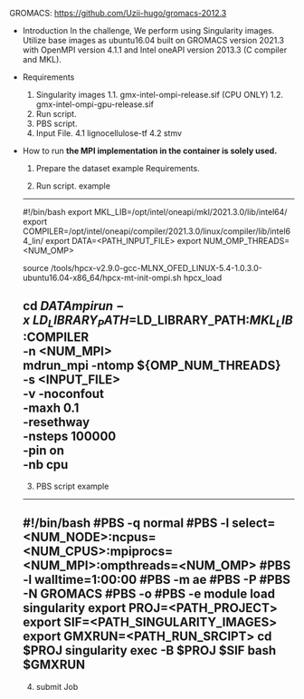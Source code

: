 
GROMACS: https://github.com/Uzii-hugo/gromacs-2012.3

* Introduction
	In the challenge, We perform using Singularity images. Utilize base images as ubuntu16.04 built on GROMACS version 2021.3 with OpenMPI version 4.1.1 and Intel oneAPI version 2013.3 (C compiler and MKL).
* Requirements
	1. Singularity images
		1.1. gmx-intel-ompi-release.sif (CPU ONLY)
		1.2. gmx-intel-ompi-gpu-release.sif
	2. Run script.
	3. PBS script.
	4. Input File.
		4.1 lignocellulose-tf
		4.2 stmv

* How to run
	******the MPI implementation in the container is solely used.******
	1. Prepare the dataset example Requirements.
		
	2. Run script.
	example
	---------------------------------------------------------------------------------
	#!/bin/bash
	export MKL_LIB=/opt/intel/oneapi/mkl/2021.3.0/lib/intel64/
	export COMPILER=/opt/intel/oneapi/compiler/2021.3.0/linux/compiler/lib/intel64_lin/
	export DATA=<PATH_INPUT_FILE>
	export NUM_OMP_THREADS=<NUM_OMP>

	source /tools/hpcx-v2.9.0-gcc-MLNX_OFED_LINUX-5.4-1.0.3.0-ubuntu16.04-x86_64/hpcx-mt-init-ompi.sh
	hpcx_load

	cd $DATA
	mpirun -x \
	LD_LIBRARY_PATH=$LD_LIBRARY_PATH:$MKL_LIB:$COMPILER \
	-n <NUM_MPI> \
	mdrun_mpi -ntomp ${OMP_NUM_THREADS} \
	-s <INPUT_FILE> \
	-v -noconfout \
	-maxh 0.1 \
	-resethway \
	-nsteps 100000 \
	-pin on \
	-nb cpu
	---------------------------------------------------------------------------------

	3. PBS script
	example
	---------------------------------------------------------------------------------
	#!/bin/bash
	#PBS -q normal
	#PBS -l select=<NUM_NODE>:ncpus=<NUM_CPUS>:mpiprocs=<NUM_MPI>:ompthreads=<NUM_OMP>
	#PBS -l walltime=1:00:00
	#PBS -m ae
	#PBS -P 
	#PBS -N GROMACS
	#PBS -o 
	#PBS -e 
	module load singularity
	export PROJ=<PATH_PROJECT>
	export SIF=<PATH_SINGULARITY_IMAGES>
	export GMXRUN=<PATH_RUN_SRCIPT>
	cd $PROJ
	singularity exec -B $PROJ $SIF bash $GMXRUN
	---------------------------------------------------------------------------------
	
	4. submit Job

